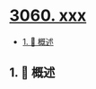 # [3060. xxx](https://github.com/Tdahuyou/TNotes.leetcode/tree/main/notes/3060.%20xxx)

<!-- region:toc -->

- [1. 📝 概述](#1--概述)

<!-- endregion:toc -->

## 1. 📝 概述
